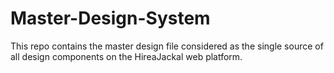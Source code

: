 # Master-Design-System
This repo contains the master design file considered as the single source of all design components on the HireaJackal web platform.
